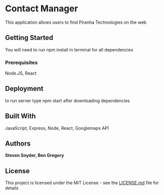 # Contact Manager 
This application allows users to find Piranha Technologies on the web


## Getting Started
You will need to run npm install in terminal for all dependencies

### Prerequisites

Node.JS,
React

## Deployment
to run server type npm start after downloading dependencies

## Built With


JavaScript,
Express,
Node,
React,
Googlemaps API

## Authors

**Steven Snyder, Ben Gregory**

## License

This project is licensed under the MIT License - see the [LICENSE.md](LICENSE.md) file for details
